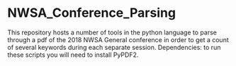 # NWSA_Conference_Parsing
This repository hosts a number of tools in the python language to parse through a pdf of the 2018 NWSA General conference in order to get a count of several keywords during each separate session. Dependencies: to run these scripts you will need to install PyPDF2.
